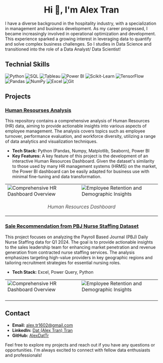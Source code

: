 <h1 align="center">Hi 👋, I'm Alex Tran</h1>

<!--
**AlexDatTr/AlexDatTr** is a ✨ _special_ ✨ repository because its `README.md` (this file) appears on your GitHub profile.

Here are some ideas to get you started:

- 🔭 I’m currently working on ...
- 🌱 I’m currently learning ...
- 👯 I’m looking to collaborate on ...
- 🤔 I’m looking for help with ...
- 💬 Ask me about ...
- 📫 How to reach me: ...
- 😄 Pronouns: ...
- ⚡ Fun fact: ...
-->


I have a diverse background in the hospitality industry, with a specialization in management and business development. As my career progressed, I became increasingly involved in operational optimization and development. This experience sparked a growing interest in leveraging data to quantify and solve complex business challenges. So I studies in Data Science and transitioned into the role of a Data Analyst/ Data Scientist!

## Technial Skills

![Python](https://img.shields.io/badge/Python-3776AB?style=for-the-badge&logo=python&logoColor=white)
![SQL](https://img.shields.io/badge/SQL-4479A1?style=for-the-badge&logo=postgresql&logoColor=white)
![Tableau](https://img.shields.io/badge/Tableau-E97627?style=for-the-badge&logo=tableau&logoColor=white)
![Power BI](https://img.shields.io/badge/Power_BI-F2C811?style=for-the-badge&logo=powerbi&logoColor=black)
![Scikit-Learn](https://img.shields.io/badge/Scikit--Learn-F7931E?style=for-the-badge&logo=scikit-learn&logoColor=white)
![TensorFlow](https://img.shields.io/badge/TensorFlow-FF6F00?style=for-the-badge&logo=tensorflow&logoColor=white)
![Pandas](https://img.shields.io/badge/Pandas-150458?style=for-the-badge&logo=pandas&logoColor=white)
![NumPy](https://img.shields.io/badge/NumPy-013243?style=for-the-badge&logo=numpy&logoColor=white)
![Excel](https://img.shields.io/badge/Excel-217346?style=for-the-badge&logo=microsoft-excel&logoColor=white)
![Git](https://img.shields.io/badge/Git-F05032?style=for-the-badge&logo=git&logoColor=white)

## Projects

### [Human Resourses Analysis](https://github.com/AlexDatTr/Human-Resources-Analysis)

This repository contains a comprehensive analysis of Human Resources (HR) data, aiming to provide actionable insights into various aspects of employee management. The analysis covers topics such as employee turnover, performance evaluation, and workforce diversity, utilizing a range of data analytics and visualization techniques.

- **Tech Stack:** Python (Pandas, Numpy, Matplotlib, Seaborn), Power BI
- **Key Features:** A key feature of this project is the development of an interactive Human Resources Dashboard. Given the dataset's similarity to those used by many HR management systems (HRMS) on the market, the Power BI dashboard can be easily adapted for business use with minimal fine-tuning and data transformation.

<table align="center" border="0" cellpadding="0" cellspacing="0" style="border-collapse: collapse;">
  <tr>
    <td style="border: none;">
      <img src="https://github.com/user-attachments/assets/d1ef4410-bf7a-4b9d-a627-4fcba0d5738c" alt="Comprehensive HR Dashboard Overview" style="display: block;" />
    </td>
    <td style="border: none;">
      <img src="https://github.com/user-attachments/assets/c995a940-95f7-408e-83e4-66d7ad7293aa" alt="Employee Retention and Demographic Insights" style="display: block;" />
    </td>
  </tr>
  <tr>
    <td colspan="2" align="center" style="border: none;">
      <p><i style="font-weight: 300;">Human Resources Dashboard</i></p>
    </td>
  </tr>
</table>

### [Sale Recommendation from PBJ Nurse Staffing Dataset](https://github.com/AlexDatTr/Visualization/blob/main/PBJ%20Dataset%20-%20Market%20Recommendation.pdf)

This project focuses on analyzing the Payroll Based Journal (PBJ) Daily Nurse Staffing data for Q1 2024. The goal is to provide actionable insights to the sales leadership team for enhancing market penetration and revenue generation from contracted nurse staffing services. The analysis emphasizes targeting high-value providers in key geographic regions and tailoring recruitment strategies for essential nursing roles.

- **Tech Stack:**  Excel, Power Query, Python

<table align="center" border="0" cellpadding="0" cellspacing="0" style="border-collapse: collapse;">
  <tr>
    <td style="border: none;">
      <img src="https://github.com/user-attachments/assets/833a6e16-2485-4e74-9223-06a3fea7997d" alt="Comprehensive HR Dashboard Overview" style="display: block;" />
    </td>
    <td style="border: none;">
      <img src="https://github.com/user-attachments/assets/8798fa29-bc96-42f3-b3bb-a79bfeaa2c45" alt="Employee Retention and Demographic Insights" style="display: block;" />
    </td>
  </tr>
  <tr>
    <td colspan="2" align="center" style="border: none;">
      <p><i style="font-weight: 300;"></i></p>
    </td>
  </tr>
</table>


## Contact

- **Email:** alex.tr1602@gmail.com
- **LinkedIn:** [Dat (Alex Tran) Tran](https://www.linkedin.com/in/alex-dat-tran/)
- **GitHub:** [AlexDatTr](https://github.com/AlexDatTr)

Feel free to explore my projects and reach out if you have any questions or opportunities. I'm always excited to connect with fellow data enthusiasts and professionals!
